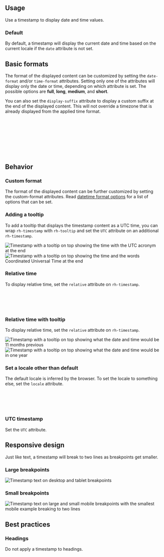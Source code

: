 <style>
  rh-code-block script {
    white-space: pre-wrap;
  }

  rh-code-block + uxdot-example {
    margin-block-start: var(--rh-space-3xl, 48px);
  }
  
  uxdot-example rh-code-block {
    margin-block-start: var(--rh-space-lg, 16px);
  }

  .grid {
    display: grid;
    grid-template-columns: 1fr;
    gap: var(--rh-space-2xl, 32px);
    margin-block: var(--rh-space-2xl, 32px);
  }

  .grid uxdot-example {
    margin-block-end: 0;
  }

  @container container (min-width: 768px) {
    .grid {
      grid-template-columns: 1fr 1fr;
      gap: var(--rh-space-4xl, 64px);
    }
  }
</style>

## Usage 

Use a timestamp to display date and time values.


### Default

By default, a timestamp will display the current date and time based on the current locale if the `date` attribute is not set.

<uxdot-example>
  <rh-timestamp></rh-timestamp>
</uxdot-example>


## Basic formats

The format of the displayed content can be customized by setting the `date-format` and/or `time-format` attributes. Setting only one of the attributes will display only the date or time, depending on which attribute is set. The possible options are **full**, **long**, **medium**, and **short**.

You can also set the `display-suffix` attribute to display a custom suffix at the end of the displayed content. This will not override a timezone that is already displayed from the applied time format.

<div class="grid">
  <uxdot-example>
    <rh-timestamp date-format="full" time-format="full"></rh-timestamp>
    <rh-code-block compact>
      <script type="text/html">
<rh-timestamp date-format="full" time-format="full"></rh-timestamp>
      </script>
    </rh-code-block>
  </uxdot-example>
  <uxdot-example>
    <rh-timestamp date-format="full"></rh-timestamp>
    <rh-code-block compact>
      <script type="text/html">
<rh-timestamp date-format="full"></rh-timestamp>
      </script>
    </rh-code-block>
  </uxdot-example>
  <uxdot-example>
    <rh-timestamp time-format="full"></rh-timestamp>
    <rh-code-block compact>
      <script type="text/html">
<rh-timestamp time-format="full"></rh-timestamp>
      </script>
    </rh-code-block>
  </uxdot-example>
  <uxdot-example>
    <rh-timestamp date-format="medium" time-format="short" display-suffix="US Eastern"></rh-timestamp>
    <rh-code-block compact>
      <script type="text/html">
<rh-timestamp date-format="medium" time-format="short" display-suffix="US Eastern"></rh-timestamp>
      </script>
    </rh-code-block>      
  </uxdot-example>
</div>


## Behavior

### Custom format

The format of the displayed content can be further customized by setting the custom-format attributes. Read [datetime format options](https://developer.mozilla.org/en-US/docs/Web/JavaScript/Reference/Global_Objects/Intl/DateTimeFormat/DateTimeFormat#options) for a list of options that can be set.

<uxdot-example>
  <rh-timestamp id="timestamp-custom-format" date="Sat Jan 01 2022 00:00:00 GMT-0500"></rh-timestamp>
  <rh-code-block compact>
  <script type="text/html">
<rh-timestamp id="timestamp-custom-format" date="Sat Jan 01 2022 00:00:00 GMT-0500"></rh-timestamp>
<script>
  document.getElementById(‘timestamp-custom-format’).customFormat = {
    year: ‘2-digit’,
    month: ‘short’,
    weekday: ‘short’,
    day: ‘numeric’,
    hour: ‘numeric’
  };
<</script><script type="text/html">/script>
  </script>
</rh-code-block>
</uxdot-example>


### Adding a tooltip

To add a tooltip that displays the timestamp content as a UTC time, you can wrap `rh-timestamp` with `rh-tooltip` and set the `UTC` attribute on an additional `rh-timestamp`.

<uxdot-example width-adjustment="231px">
  <img src="{{ '../timestamp-tooltip-1.png' | url }}" alt="Timestamp with a tooltip on top showing the time with the UTC acronym at the end">
</uxdot-example>

<rh-code-block compact>
  <script type="text/html">
<rh-tooltip>
  <rh-timestamp slot="content" utc></rh-timestamp>
</rh-tooltip>
  </script>
</rh-code-block>

<uxdot-example width-adjustment="225px">
  <img src="{{ '../timestamp-tooltip-2.png' | url }}" alt="Timestamp with a tooltip on top showing the time and the words Coordinated Universal Time at the end">
</uxdot-example>

<rh-code-block compact>
  <script type="text/html">
<rh-tooltip>
  <rh-timestamp slot="content" utc display-suffix="Coordinated Universal Time"></rh-timestamp>
</rh-tooltip>
  </script>
</rh-code-block>


### Relative time

To display relative time, set the `relative` attribute on `rh-timestamp`.

<div class="grid">
  <uxdot-example>
    <rh-timestamp date="Tue Aug 09 2022 14:57:00 GMT-0400 (Eastern Daylight Time)" relative></rh-timestamp>
    <rh-code-block compact>
      <script type="text/html">
<rh-timestamp date="Tue Aug 09 2022 14:57:00 GMT-0400 (Eastern Daylight Time)" relative></rh-timestamp>
      </script>
    </rh-code-block>
  </uxdot-example>
  <uxdot-example>
    <rh-timestamp date="Aug 09 2024 14:57:00 GMT-0400 (Eastern Daylight Time)" relative></rh-timestamp>
    <rh-code-block compact>
      <script type="text/html">
<rh-timestamp date="Aug 09 2024 14:57:00 GMT-0400 (Eastern Daylight Time)" relative></rh-timestamp>
      </script>
    </rh-code-block>
  </uxdot-example>
</div>


### Relative time with tooltip

To display relative time, set the `relative` attribute on `rh-timestamp`.

<uxdot-example width-adjustment="192px">
  <img src="{{ '../timestamp-tooltip-3.png' | url }}" alt="Timestamp with a tooltip on top showing what the date and time would be 11 months previous">
</uxdot-example>

<rh-code-block compact>
  <script type="text/html">
<rh-tooltip>
  <rh-timestamp slot="content" date="Tue Aug 09 2022 14:57:00 GMT-0400 (Eastern Daylight Time)"></rh-timestamp>
</rh-tooltip>
  </script>
</rh-code-block>

<uxdot-example width-adjustment="192px">
  <img src="{{ '../timestamp-tooltip-4.png' | url }}" alt="Timestamp with a tooltip on top showing what the date and time would be in one year">
</uxdot-example>

<rh-code-block compact>
  <script type="text/html">
<rh-tooltip>
  <rh-timestamp slot="content" date="Aug 09 2024 14:57:00 GMT-0400 (Eastern Daylight Time)"></rh-timestamp>
</rh-tooltip>
  </script>
</rh-code-block>


### Set a locale other than default

The default locale is inferred by the browser. To set the locale to something else, set the `locale` attribute.

<div class="grid">
  <uxdot-example>
    <rh-timestamp locale="en-GB" date-format="full" time-format="full"></rh-timestamp>
    <rh-code-block compact>
      <script type="text/html">
  <rh-timestamp locale="en-GB" date-format="full" time-format="full"></rh-timestamp>
      </script>
    </rh-code-block>  
  </uxdot-example>

  <uxdot-example>
    <rh-timestamp locale="es" date-format="full" time-format="full"></rh-timestamp>
    <rh-code-block compact>
      <script type="text/html">
  <rh-timestamp locale="es" date-format="full" time-format="full"></rh-timestamp>
      </script>
    </rh-code-block>  
  </uxdot-example>
</div>


### UTC timestamp
Set the `UTC` attribute.

<uxdot-example>
  <rh-timestamp utc></rh-timestamp>
  <rh-code-block compact>
    <script type="text/html">
<rh-timestamp utc></rh-timestamp>
    </script>
  </rh-code-block>
</uxdot-example>


## Responsive design

Just like text, a timestamp will break to two lines as breakpoints get smaller.


### Large breakpoints

<uxdot-example width-adjustment="1000px" variant="full" alignment="left" no-border>
  <img src="{{ '../timestamp-breakpoints-large.png' | url }}" alt="Timestamp text on desktop and tablet breakpoints">
</uxdot-example>


### Small breakpoints

<uxdot-example width-adjustment="568px" variant="full" alignment="left" no-border>
  <img src="{{ '../timestamp-breakpoints-small.png' | url }}" alt="Timestamp text on large and small mobile breakpoints with the smallest mobile example breaking to two lines">
</uxdot-example>


## Best practices

### Headings

Do not apply a timestamp to headings.

<uxdot-example danger>
  <h2><rh-timestamp></rh-timestamp></h2>
</uxdot-example>